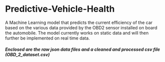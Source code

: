 
# Predictive-Vehicle-Health
A Machine Learning model that predicts the current efficiency of the car based on the various data provided by the OBD2 sensor installed on board the automobile. 
The model currently works on static data and will then further be implemented on real time data.

##### Enclosed are the raw json data files and a cleaned and processed csv file (OBD_2_dataset.csv)
